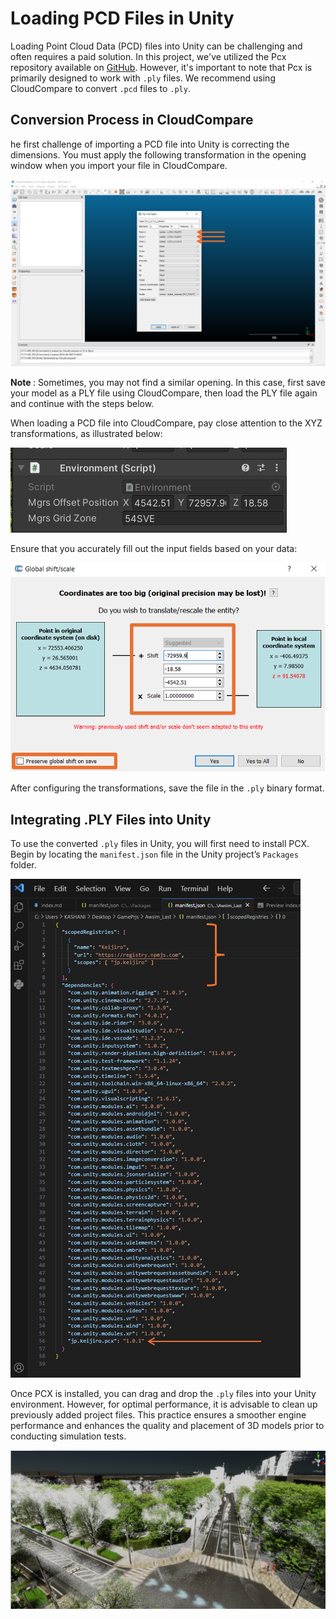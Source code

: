 # Loading PCD Files in Unity

Loading Point Cloud Data (PCD) files into Unity can be challenging and often requires a paid solution. In this project, we've utilized the Pcx repository available on [GitHub](https://github.com/keijiro/Pcx). However, it's important to note that Pcx is primarily designed to work with `.ply` files. We recommend using CloudCompare to convert `.pcd` files to `.ply`.

## Conversion Process in CloudCompare

he first challenge of importing a PCD file into Unity is correcting the dimensions. You must apply the following transformation in the opening window when you import your file in CloudCompare.

![Example of PCD file in CloudCompare](image.png)

<Strong> Note </Strong>: Sometimes, you may not find a similar opening. In this case, first save your model as a PLY file using CloudCompare, then load the PLY file again and continue with the steps below.

When loading a PCD file into CloudCompare, pay close attention to the XYZ transformations, as illustrated below:

![XYZ Transformation settings](image-1.png)

Ensure that you accurately fill out the input fields based on your data:

![Input fields for transformation settings](image-2.png)

After configuring the transformations, save the file in the `.ply` binary format.

## Integrating .PLY Files into Unity

To use the converted `.ply` files in Unity, you will first need to install PCX. Begin by locating the `manifest.json` file in the Unity project’s `Packages` folder.

![Location of manifest.json](image-3.png)

Once PCX is installed, you can drag and drop the `.ply` files into your Unity environment. However, for optimal performance, it is advisable to clean up previously added project files. This practice ensures a smoother engine performance and enhances the quality and placement of 3D models prior to conducting simulation tests.



![Unity with PCD](image-4.png)


